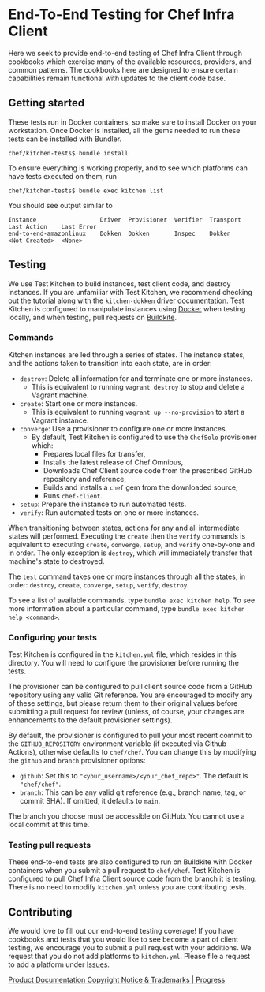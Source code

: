 # End-To-End Testing for Chef Infra Client

Here we seek to provide end-to-end testing of Chef Infra Client through cookbooks which exercise many of the available resources, providers, and common patterns. The cookbooks here are designed to ensure certain capabilities remain functional with updates to the client code base.

## Getting started

These tests run in Docker containers, so make sure to install Docker on your workstation. Once Docker is installed, all the gems needed to run these tests can be installed with Bundler.

```shell
chef/kitchen-tests$ bundle install
```

To ensure everything is working properly, and to see which platforms can have tests executed on them, run

```shell
chef/kitchen-tests$ bundle exec kitchen list
```

You should see output similar to

```shell
Instance                  Driver  Provisioner  Verifier  Transport  Last Action    Last Error
end-to-end-amazonlinux    Dokken  Dokken       Inspec    Dokken     <Not Created>  <None>
```

## Testing

We use Test Kitchen to build instances, test client code, and destroy instances. If you are unfamiliar with Test Kitchen, we recommend checking out the [tutorial](http://kitchen.ci/) along with the `kitchen-dokken` [driver documentation](https://github.com/someara/kitchen-dokken). Test Kitchen is configured to manipulate instances using [Docker](https://www.docker.com/) when testing locally, and when testing, pull requests on [Buildkite](https://buildkite.com/chef-oss/chef-chef-main-verify).

### Commands

Kitchen instances are led through a series of states. The instance states, and the actions taken to transition into each state, are in order:

- `destroy`: Delete all information for and terminate one or more instances.
	- This is equivalent to running `vagrant destroy` to stop and delete a Vagrant machine.
- `create`: Start one or more instances.
	- This is equivalent to running `vagrant up --no-provision` to start a Vagrant instance.
- `converge`: Use a provisioner to configure one or more instances.
  - By default, Test Kitchen is configured to use the `ChefSolo` provisioner which:
    - Prepares local files for transfer,
    - Installs the latest release of Chef Omnibus,
    - Downloads Chef Client source code from the prescribed GitHub repository and reference,
    - Builds and installs a `chef` gem from the downloaded source,
    - Runs `chef-client`.
- `setup`: Prepare the instance to run automated tests.
- `verify`: Run automated tests on one or more instances.

When transitioning between states, actions for any and all intermediate states will performed. Executing the `create` then the `verify` commands is equivalent to executing `create`, `converge`, `setup`, and `verify` one-by-one and in order. The only exception is `destroy`, which will immediately transfer that machine's state to destroyed.

The `test` command takes one or more instances through all the states, in order: `destroy`, `create`, `converge`, `setup`, `verify`, `destroy`.

To see a list of available commands, type `bundle exec kitchen help`. To see more information about a particular command, type `bundle exec kitchen help <command>`.

### Configuring your tests

Test Kitchen is configured in the `kitchen.yml` file, which resides in this directory. You will need to configure the provisioner before running the tests.

The provisioner can be configured to pull client source code from a GitHub repository using any valid Git reference. You are encouraged to modify any of these settings, but please return them to their original values before submitting a pull request for review (unless, of course, your changes are enhancements to the default provisioner settings).

By default, the provisioner is configured to pull your most recent commit to the `GITHUB_REPOSITORY` environment variable (if executed via Github Actions), otherwise defaults to `chef/chef`. You can change this by modifying the `github` and `branch` provisioner options:

- `github`: Set this to `"<your_username>/<your_chef_repo>"`. The default is `"chef/chef"`.
- `branch`: This can be any valid git reference (e.g., branch name, tag, or commit SHA). If omitted, it defaults to `main`.

The branch you choose must be accessible on GitHub. You cannot use a local commit at this time.

### Testing pull requests

These end-to-end tests are also configured to run on Buildkite with Docker containers when you submit a pull request to `chef/chef`. Test Kitchen is configured to pull Chef Infra Client source code from the branch it is testing. There is no need to modify `kitchen.yml` unless you are contributing tests.

## Contributing

We would love to fill out our end-to-end testing coverage! If you have cookbooks and tests that you would like to see become a part of client testing, we encourage you to submit a pull request with your additions. We request that you do not add platforms to `kitchen.yml`. Please file a request to add a platform under [Issues](https://github.com/chef/chef/issues).

[Product Documentation Copyright Notice & Trademarks | Progress](https://www.progress.com/legal/documentation-copyright)
